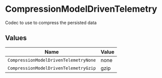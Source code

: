 # CompressionModelDrivenTelemetry

Codec to use to compress the persisted data


## Values

| Name                                  | Value                                 |
| ------------------------------------- | ------------------------------------- |
| `CompressionModelDrivenTelemetryNone` | none                                  |
| `CompressionModelDrivenTelemetryGzip` | gzip                                  |